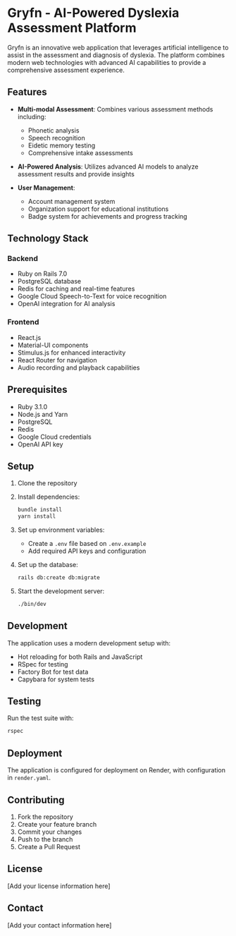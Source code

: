 # Gryfn - AI-Powered Dyslexia Assessment Platform

Gryfn is an innovative web application that leverages artificial intelligence to assist in the assessment and diagnosis of dyslexia. The platform combines modern web technologies with advanced AI capabilities to provide a comprehensive assessment experience.

## Features

- **Multi-modal Assessment**: Combines various assessment methods including:
  - Phonetic analysis
  - Speech recognition
  - Eidetic memory testing
  - Comprehensive intake assessments

- **AI-Powered Analysis**: Utilizes advanced AI models to analyze assessment results and provide insights

- **User Management**: 
  - Account management system
  - Organization support for educational institutions
  - Badge system for achievements and progress tracking

## Technology Stack

### Backend
- Ruby on Rails 7.0
- PostgreSQL database
- Redis for caching and real-time features
- Google Cloud Speech-to-Text for voice recognition
- OpenAI integration for AI analysis

### Frontend
- React.js
- Material-UI components
- Stimulus.js for enhanced interactivity
- React Router for navigation
- Audio recording and playback capabilities

## Prerequisites

- Ruby 3.1.0
- Node.js and Yarn
- PostgreSQL
- Redis
- Google Cloud credentials
- OpenAI API key

## Setup

1. Clone the repository
2. Install dependencies:
   ```bash
   bundle install
   yarn install
   ```

3. Set up environment variables:
   - Create a `.env` file based on `.env.example`
   - Add required API keys and configuration

4. Set up the database:
   ```bash
   rails db:create db:migrate
   ```

5. Start the development server:
   ```bash
   ./bin/dev
   ```

## Development

The application uses a modern development setup with:
- Hot reloading for both Rails and JavaScript
- RSpec for testing
- Factory Bot for test data
- Capybara for system tests

## Testing

Run the test suite with:
```bash
rspec
```

## Deployment

The application is configured for deployment on Render, with configuration in `render.yaml`.

## Contributing

1. Fork the repository
2. Create your feature branch
3. Commit your changes
4. Push to the branch
5. Create a Pull Request

## License

[Add your license information here]

## Contact

[Add your contact information here]
